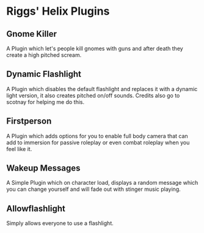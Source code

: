 # Riggs' Helix Plugins
## Gnome Killer
A Plugin which let's people kill gnomes with guns and after death they create a high pitched scream.

## Dynamic Flashlight
A Plugin which disables the default flashlight and replaces it with a dynamic light version, it also creates pitched on/off sounds. Credits also go to scotnay for helping me do this.

## Firstperson
A Plugin which adds options for you to enable full body camera that can add to immersion for passive roleplay or even combat roleplay when you feel like it.

## Wakeup Messages
A Simple Plugin which on character load, displays a random message which you can change yourself and will fade out with stinger music playing.

## Allowflashlight
Simply allows everyone to use a flashlight.
